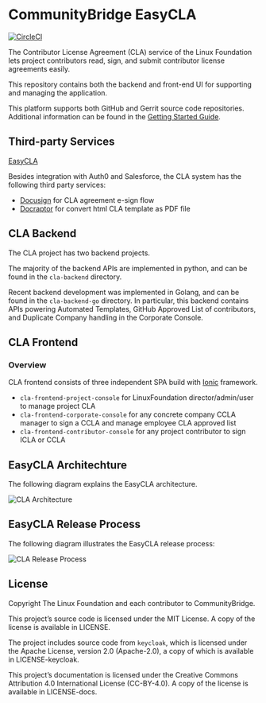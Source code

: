 # CommunityBridge EasyCLA

​[​![CircleCI](https://circleci.com/gh/communitybridge/easycla.svg?style=svg)​](https://circleci.com/gh/communitybridge/easycla)​

The Contributor License Agreement \(CLA\) service of the Linux Foundation lets project contributors read, sign, and submit contributor license agreements easily.

This repository contains both the backend and front-end UI for supporting and managing the application.

This platform supports both GitHub and Gerrit source code repositories. Additional information can be found in the [Getting Started Guide](getting-started/).

## Third-party Services <a id="third-party-services"></a>

​[EasyCLA​](./#easycla-architechture)

Besides integration with Auth0 and Salesforce, the CLA system has the following third party services:

* ​[Docusign](https://www.docusign.com/) for CLA agreement e-sign flow
* ​[Docraptor](https://docraptor.com/) for convert html CLA template as PDF file

## CLA Backend <a id="cla-backend"></a>

The CLA project has two backend projects.

The majority of the backend APIs are implemented in python, and can be found in the `cla-backend` directory.

Recent backend development was implemented in Golang, and can be found in the `cla-backend-go` directory. In particular, this backend contains APIs powering Automated Templates, GitHub Approved List of contributors, and Duplicate Company handling in the Corporate Console.

## CLA Frontend <a id="cla-frontend"></a>

### Overview <a id="overview"></a>

CLA frontend consists of three independent SPA build with [Ionic](https://ionicframework.com/) framework.

* `cla-frontend-project-console` for LinuxFoundation director/admin/user to manage project CLA
* `cla-frontend-corporate-console` for any concrete company CCLA manager to sign a CCLA and manage employee CLA approved list
* `cla-frontend-contributor-console` for any project contributor to sign ICLA or CCLA

## EasyCLA Architechture <a id="easycla-architechture"></a>

The following diagram explains the EasyCLA architecture.

![CLA Architecture](https://github.com/communitybridge/docs/blob/master/.gitbook/assets/cla-architecture-overview.png)

## EasyCLA Release Process <a id="easycla-release-process"></a>

The following diagram illustrates the EasyCLA release process:

![CLA Release Process](https://github.com/communitybridge/docs/blob/master/.gitbook/assets/easycla-software-development-and-release_process.png)

## License <a id="license"></a>

Copyright The Linux Foundation and each contributor to CommunityBridge.

This project’s source code is licensed under the MIT License. A copy of the license is available in LICENSE.

The project includes source code from `keycloak`, which is licensed under the Apache License, version 2.0 \(Apache-2.0\), a copy of which is available in LICENSE-keycloak.

This project’s documentation is licensed under the Creative Commons Attribution 4.0 International License \(CC-BY-4.0\). A copy of the license is available in LICENSE-docs.

